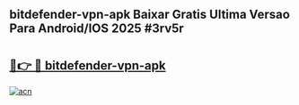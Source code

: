 ## bitdefender-vpn-apk Baixar Gratis Ultima Versao Para Android/IOS 2025 #3rv5r

# <h2><a href="https://ainizakaria.my?title=bitdefender-vpn-apk&ref=20M">🔗👉 🔴 bitdefender-vpn-apk</a></h2>

[![acn](https://github.com/user-attachments/assets/0f9c940e-d8b0-45ae-aac7-cd30a18b3e1c)](https://ainizakaria.my?title=bitdefender-vpn-apk&ref=20M)

